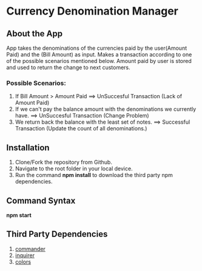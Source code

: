 # Currency Denomination Manager

## About the App
  App takes the denominations of the currencies paid by the user(Amount Paid) and the (Bill Amount) as input. Makes a transaction according to 
  one of the possible scenarios mentioned below. Amount paid by user is stored and used to return the change to next customers.
  
  ### Possible Scenarios:
  1. If Bill Amount > Amount Paid   ==>  UnSuccesful Transaction (Lack of Amount Paid)
  2. If we can't pay the balance amount with the denominations we currently have.  ==>  UnSuccesful Transaction (Change Problem)
  3. We return back the balance with the least set of notes. ==> Successful Transaction (Update the count of all denominations.)
  
## Installation
1. Clone/Fork the repository from Github.
2. Navigate to the root folder in your local device.
3. Run the command **npm install** to download the third party npm dependencies.

## Command Syntax
**npm start**

## Third Party Dependencies 
1. [commander](https://www.npmjs.com/package/commander) 
2. [inquirer](https://www.npmjs.com/package/inquirer)
3. [colors](https://www.npmjs.com/package/colors)
